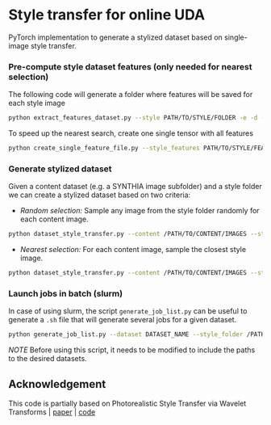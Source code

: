 
# Style transfer for online UDA 
 
PyTorch implementation to generate a stylized dataset based on single-image style transfer.



### Pre-compute style dataset features (only needed for nearest selection)
The following code will generate a folder where features will be saved for each style image
```bash
python extract_features_dataset.py --style PATH/TO/STYLE/FOLDER -e -d -s --verbose --style_features PATH/TO/SAVE/STYLE/FEATURES
```

To speed up the nearest search, create one single tensor with all features 
```bash
python create_single_feature_file.py --style_features PATH/TO/STYLE/FEATURES --style_features_singlefile PATH/TO/SAVE/STYLE/FEATURES/SINGLEFILE
```

### Generate stylized dataset
Given a content dataset (e.g. a SYNTHIA image subfolder) and a style folder we can create a stylized dataset based on two criteria:

- *Random selection:* Sample any image from the style folder randomly for each content image.
```bash
python dataset_style_transfer.py --content /PATH/TO/CONTENT/IMAGES --style /PATH/TO/STYLE/IMAGES --style_file_list /PATH/TO/STYLE/FILELIST --output /PATH/TO/SAVE/STYLIZED/IMAGES -e -d -s --verbose --selection_mode random
```

- *Nearest selection:* For each content image, sample the closest style image.
```bash
python dataset_style_transfer.py --content /PATH/TO/CONTENT/IMAGES --style /PATH/TO/STYLE/IMAGES --style_file_list /PATH/TO/STYLE/FILELIST --output /PATH/TO/SAVE/STYLIZED/IMAGES -e -d -s --verbose --style_features /PATH/TO/STYLE/FEATURES/SINGLEFILE --selection_mode nearest
```

### Launch jobs in batch (slurm)
In case of using slurm, the script `generate_job_list.py` can be useful to generate a `.sh` file that will generate several jobs for a given dataset.
```bash
python generate_job_list.py --dataset DATASET_NAME --style_folder /PATH/TO/STYLE/IMAGES --selection_mode [nearest, random]
```
*NOTE* Before using this script, it needs to be modified to include the paths to the desired datasets.

<!---
### Results
<img src="./figures/results.png" width="1000" title="results"> 
-->

## Acknowledgement
This code is partially based on  Photorealistic Style Transfer via Wavelet Transforms | [paper](https://arxiv.org/abs/1903.09760) | [code](https://github.com/clovaai/WCT2/)
 
